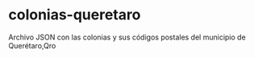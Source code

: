 # colonias-queretaro
Archivo JSON con las colonias y sus códigos postales del municipio de Querétaro,Qro
